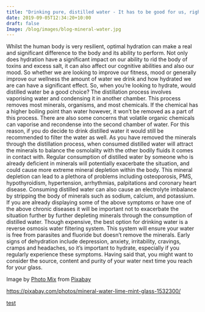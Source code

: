```yaml
---
title: "Drinking pure, distilled water - It has to be good for us, right?"
date: 2019-09-05T12:34:20+10:00
draft: false
Image: /blog/images/blog-mineral-water.jpg
---
```






Whilst the human body is very resilient, optimal hydration can make a real and significant difference to the body and its ability to perform. Not only does hydration have a significant impact on our ability to rid the body of toxins and excess salt, it can also affect our cognitive abilities and also our mood. So whether we are looking to improve our fitness, mood or generally improve our wellness the amount of water we drink and how hydrated we are can have a significant effect. 
So, when you’re looking to hydrate, would distilled water be a good choice? The distillation process involves vaporising water and condensing it in another chamber. This process removes most minerals, organisms, and most chemicals. If the chemical has a higher boiling point than water however, it won’t be removed as a part of this process. There are also some concerns that volatile organic chemicals can vaporise and recondense into the second chamber of water. For this reason, if you do decide to drink distilled water it would still be recommended to filter the water as well.
As you have removed the minerals through the distillation process, when consumed distilled water will attract the minerals to balance the osmolality with the other bodily fluids it comes in contact with. Regular consumption of distilled water by someone who is already deficient in minerals will potentially exacerbate the situation, and could cause more extreme mineral depletion within the body.
This mineral depletion can lead to a plethora of problems including osteoporosis, PMS, hypothyroidism, hypertension, arrhythmias, palpitations and coronary heart disease. Consuming distilled water can also cause an electrolyte imbalance by stripping the body of minerals such as sodium, calcium, and potassium. 
If you are already displaying some of the above symptoms or have one of the above chronic diseases it will be important not to exacerbate the situation further by further depleting minerals through the consumption of distilled water.
Though expensive, the best option for drinking water is a reverse osmosis water filtering system. This system will ensure your water is free from parasites and fluoride but doesn’t remove the minerals.
Early signs of dehydration include depression, anxiety, irritability, cravings, cramps and headaches, so it’s important to hydrate, especially if you regularly experience these symptoms. Having said that, you might want to consider the source, content and purity of your water next time you reach for your glass.



Image by <a href="https://pixabay.com/users/PhotoMIX-Company-1546875/?utm_source=link-attribution&amp;utm_medium=referral&amp;utm_campaign=image&amp;utm_content=1532300">Photo Mix</a> from <a href="https://pixabay.com/?utm_source=link-attribution&amp;utm_medium=referral&amp;utm_campaign=image&amp;utm_content=1532300">Pixabay</a>

https://pixabay.com/photos/mineral-water-lime-mint-glass-1532300/


[test](http://www.google.com) 